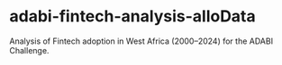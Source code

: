 # adabi-fintech-analysis-alloData
Analysis of Fintech adoption in West Africa (2000–2024) for the ADABI Challenge.
